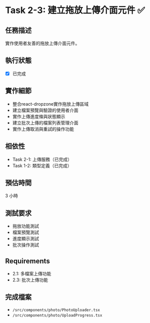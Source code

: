 # Task 2-3: 建立拖放上傳介面元件 ✅

## 任務描述

實作使用者友善的拖放上傳介面元件。

## 執行狀態

- [x] 已完成

## 實作細節

- 整合react-dropzone實作拖放上傳區域
- 建立檔案預覽與驗證的使用者介面
- 實作上傳進度條與狀態顯示
- 建立批次上傳的檔案列表管理介面
- 實作上傳取消與重試的操作功能

## 相依性

- Task 2-1: 上傳服務（已完成）
- Task 1-2: 類型定義（已完成）

## 預估時間

3 小時

## 測試要求

- 拖放功能測試
- 檔案預覽測試
- 進度顯示測試
- 批次操作測試

## Requirements

- 2.1: 多檔案上傳功能
- 2.3: 批次上傳功能

## 完成檔案

- `/src/components/photo/PhotoUploader.tsx`
- `/src/components/photo/UploadProgress.tsx`
